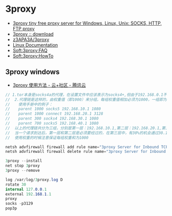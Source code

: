 # 3proxy

- [3proxy tiny free proxy server for Windows, Linux, Unix: SOCKS, HTTP, FTP proxy](https://3proxy.ru/)
- [3proxy :: download](https://3proxy.ru/download/)
- [z3APA3A/3proxy](https://github.com/z3APA3A/3proxy/)
- [Linux Documentation](https://linux.die.net/)
- [Soft:3proxy:FAQ](https://3proxy.ru/faqe.asp)
- [Soft:3proxy:HowTo](https://3proxy.ru/howtoe.asp)

## 3proxy windows

- [3proxy 使用方法 - 云+社区 - 腾讯云](https://cloud.tencent.com/developer/article/1567809)

```c#
// 1.tor本身是socks4a的代理，在设置文件中应该表示为socks4+,但由于192.168.0.1不支持域名解析，所以标为socks4,否则会代理链出错
//  2.代理链是这样的，由权重值（即1000）来分组，每组权重值相加必须为1000，一组即为一层
//  　使用手册中的例子：
//  　parent 1000 socks5 192.168.10.1 1080
//  　parent 1000 connect 192.168.20.1 3128
//  　parent 300 socks4 192.168.30.1 1080
//  　parent 700 socks5 192.168.40.1 1080
//  以上的代理链共分为三组，分别是第一层：192.168.10.1,第二层：192.168.20.1,第三层：30.1和40.1
//  当一个请求到达后，第一层和第二层是必须要经过的，在第三层中，有30%的机会通过30.1,70%的机会通过40.1
//  使用权重的时候注意保证每组权重和为1000

netsh advfirewall firewall add rule name="3proxy Server for Inbound TCP/1235" protocol=TCP dir=in localport=1235 action=allow
netsh advfirewall firewall delete rule name="3proxy Server for Inbound TCP/1235"

3proxy --install
net stop 3proxy
3proxy --remove

log /var/log/3proxy.log D
rotate 30
internal 127.0.0.1
external 192.168.1.1
proxy
socks -p3129
pop3p
```
